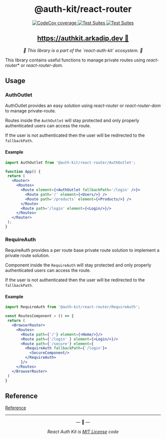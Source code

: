 <h1 align="center">
@auth-kit/react-router
</h1>

<p align="center">
<a href="https://codecov.io/gh/react-auth-kit/react-auth-kit">
  <img src="https://codecov.io/gh/react-auth-kit/react-auth-kit/branch/master/graph/badge.svg?token=H188T7PXLL" alt="CodeCov coverage"/>
</a>
<a href="https://www.npmjs.com/package/@auth-kit/react-router">
    <img src="https://img.shields.io/npm/v/@auth-kit/react-router.svg?logo=npm" alt="Test Suites">
</a>
<a href="https://bundlephobia.com/result?p=react-auth-kit">
    <img src="https://img.shields.io/bundlephobia/minzip/%40auth-kit/react-router?style=flat-square" alt="Test Suites">
</a>
</p>

<h2 align="center">
<a href="https://authkit.arkadip.dev">
    https://authkit.arkadip.dev 🚀
</a>
</h2>


<p align="center">
  <em>🔑 This library is a part of the `react-auth-kit` ecosystem.  🔑</em>

  This library contains useful functions to manage private routes using _react-router_* or *react-router-dom*.
</p>


## Usage

### AuthOutlet
AuthOutlet provides an easy solution using *react-router* or *react-router-dom* to manage private-route.

Routes inside the `AuthOutlet` will stay protected and only properly authenticated users can access the route.

If the user is not authenticated then the user will be redirected to the `fallbackPath`.

#### Example

```jsx
import AuthOutlet from '@auth-kit/react-router/AuthOutlet';

function App() {
 return (
   <Router>
     <Routes>
       <Route element={<AuthOutlet fallbackPath='/login' />}>
         <Route path='/' element={<Users/>} />
         <Route path='/products' element={<Products/>} />
       </Route>
       <Route path='/login' element={<Login/>}/>
     </Routes>
   </Router>
 );
}
```

### RequireAuth

RequireAuth provides a per route base private route solution to implement a private route solution.

Component inside the `RequireAuth` will stay protected and only properly authenticated users can access the route.

If the user is not authenticated then the user will be redirected to the `fallbackPath`.


#### Example

```jsx
import RequireAuth from '@auth-kit/react-router/RequireAuth';

const RoutesComponent = () => {
 return (
   <BrowserRouter>
     <Routes>
       <Route path={'/'} element={<Home/>}/>
       <Route path={'/login' } element={<Login/>}/>
       <Route path={'/secure'} element={
         <RequireAuth fallbackPath={'/login'}>
           <SecureComponent/>
         </RequireAuth>
       }/>
     </Routes>
   </BrowserRouter>
 )
}
```

## Reference

[Reference](https://authkit.arkadip.dev/reference/react-router/requireauth/)

---

<p align="center">&mdash; 🔑  &mdash;</p>
<p align="center"><i>React Auth Kit is <a href="https://github.com/react-auth-kit/react-auth-kit/blob/master/LICENSE">MIT License</a> code</i></p>
